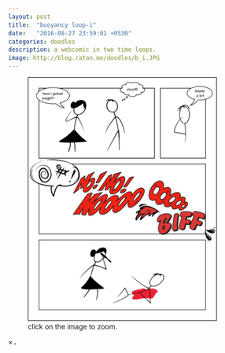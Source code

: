 ```yaml
---
layout: post
title:  "buoyancy loop-i"
date:   "2016-08-27 23:59:01 +0530"
categories: doodles
description: a webcomic in two time loops.
image: http://blog.ratan.me/doodles/b_i.JPG
---
```

<figure>
    <img id="myImg" style="border: 1px solid #000;" src="/doodles/b_i.JPG" alt="" width="90%" height="90%">
  <figcaption>click on the image to zoom.</figcaption>
</figure>


<div id="myModal" class="modal">
  <span class="close">×</span>
  <img class="modal-content" id="img01" style="border: 1px solid #000;">
  <div id="caption"></div>
</div>
